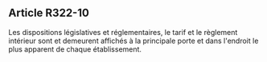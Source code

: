 Article R322-10
----
Les dispositions législatives et réglementaires, le tarif et le règlement
intérieur sont et demeurent affichés à la principale porte et dans l'endroit le
plus apparent de chaque établissement.

